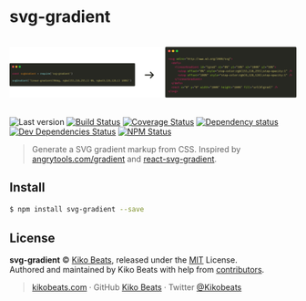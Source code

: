 # svg-gradient

<p align="center">
  <br>
  <img src="/media.png" alt="svg-gradient">
  <br>
  <br>
</p>

![Last version](https://img.shields.io/github/tag/Kikobeats/svg-gradient.svg?style=flat-square)
[![Build Status](https://img.shields.io/travis/com/Kikobeats/svg-gradient/master.svg?style=flat-square)](https://travis-ci.com/Kikobeats/svg-gradient)
[![Coverage Status](https://img.shields.io/coveralls/Kikobeats/svg-gradient.svg?style=flat-square)](https://coveralls.io/github/Kikobeats/svg-gradient)
[![Dependency status](https://img.shields.io/david/Kikobeats/svg-gradient.svg?style=flat-square)](https://david-dm.org/Kikobeats/svg-gradient)
[![Dev Dependencies Status](https://img.shields.io/david/dev/Kikobeats/svg-gradient.svg?style=flat-square)](https://david-dm.org/Kikobeats/svg-gradient#info=devDependencies)
[![NPM Status](https://img.shields.io/npm/dm/svg-gradient.svg?style=flat-square)](https://www.npmjs.org/package/svg-gradient)

> Generate a SVG gradient markup from CSS. Inspired by [angrytools.com/gradient](http://angrytools.com/gradient/) and [react-svg-gradient](https://github.com/davisml/react-svg-gradient).

## Install

```bash
$ npm install svg-gradient --save
```

## License

**svg-gradient** © [Kiko Beats](https://kikobeats.com), released under the [MIT](https://github.com/Kikobeats/svg-gradient/blob/master/LICENSE.md) License.<br>
Authored and maintained by Kiko Beats with help from [contributors](https://github.com/Kikobeats/svg-gradient/contributors).

> [kikobeats.com](https://kikobeats.com) · GitHub [Kiko Beats](https://github.com/Kikobeats) · Twitter [@Kikobeats](https://twitter.com/Kikobeats)
